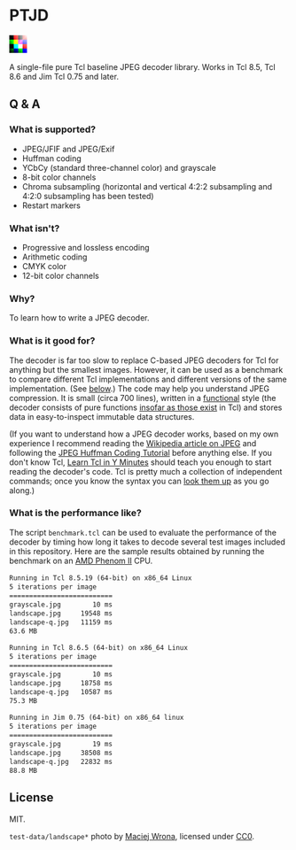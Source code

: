 # PTJD

![An abstract test image used for PTJD](test-data/restart.jpg)

A single-file pure Tcl baseline JPEG decoder library. Works in Tcl 8.5, Tcl 8.6 and Jim Tcl 0.75 and later.

## Q & A

### What is supported?

* JPEG/JFIF and JPEG/Exif
* Huffman coding
* YCbCy (standard three-channel color) and grayscale
* 8-bit color channels
* Chroma subsampling (horizontal and vertical 4:2:2 subsampling and 4:2:0 subsampling has been tested)
* Restart markers

### What isn't?

* Progressive and lossless encoding
* Arithmetic coding
* CMYK color
* 12-bit color channels

### Why?

To learn how to write a JPEG decoder.

### What is it good for?

The decoder is far too slow to replace C-based JPEG decoders for Tcl for anything but the smallest images. However, it can be used as a benchmark to compare different Tcl implementations and different versions of the same implementation. (See [below](#what-is-the-performance-like).) The code may help you understand JPEG compression. It is small (circa 700 lines), written in a [functional](https://en.wikipedia.org/wiki/Functional_programming) style (the decoder consists of pure functions [insofar as those exist](https://wiki.tcl-lang.org/1505) in Tcl) and stores data in easy-to-inspect immutable data structures.

(If you want to understand how a JPEG decoder works, based on my own experience I recommend reading the [Wikipedia article on JPEG](https://en.wikipedia.org/wiki/JPEG) and following the [JPEG Huffman Coding Tutorial](http://www.impulseadventure.com/photo/jpeg-huffman-coding.html) before anything else. If you don't know Tcl, [Learn Tcl in Y Minutes](https://learnxinyminutes.com/docs/tcl/) should teach you enough to start reading the decoder's code. Tcl is pretty much a collection of independent commands; once you know the syntax you can [look them up](https://www.tcl.tk/man/tcl8.6/TclCmd/contents.htm) as you go along.)

### What is the performance like?

The script `benchmark.tcl` can be used to evaluate the performance of the decoder by timing how long it takes to decode several test images included in this repository. Here are the sample results obtained by running the benchmark on an [AMD Phenom II](https://www.cpubenchmark.net/cpu.php?cpu=AMD+Phenom+II+X4+955&id=368) CPU.

```none
Running in Tcl 8.5.19 (64-bit) on x86_64 Linux
5 iterations per image
==========================
grayscale.jpg        10 ms
landscape.jpg     19548 ms
landscape-q.jpg   11159 ms
63.6 MB
```

```none
Running in Tcl 8.6.5 (64-bit) on x86_64 Linux
5 iterations per image
==========================
grayscale.jpg        10 ms
landscape.jpg     18758 ms
landscape-q.jpg   10587 ms
75.3 MB
```

```none
Running in Jim 0.75 (64-bit) on x86_64 linux
5 iterations per image
==========================
grayscale.jpg        19 ms
landscape.jpg     38508 ms
landscape-q.jpg   22832 ms
88.8 MB
```

## License

MIT.

`test-data/landscape*` photo by [Maciej Wrona](https://unsplash.com/@maciek_wrona), licensed under [CC0](https://creativecommons.org/publicdomain/zero/1.0/).
